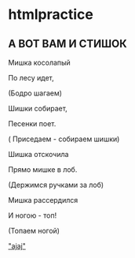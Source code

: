 # htmlpractice
## А ВОТ ВАМ И СТИШОК
<p>Мишка косолапый
<p>По лесу идет,
<p>(Бодро шагаем)
<p>Шишки собирает,
<p>Песенки поет.
<p>( Приседаем - собираем шишки)
<p>Шишка отскочила
<p>Прямо мишке в лоб.
<p>(Держимся ручками за лоб)
<p>Мишка рассердился
<p>И ногою - топ!
<p>(Топаем ногой)
<p> <a href="https://avatanplus.com/files/resources/original/5ae30ae50108f16306e28e8c.png"> "ajaj" </a>
